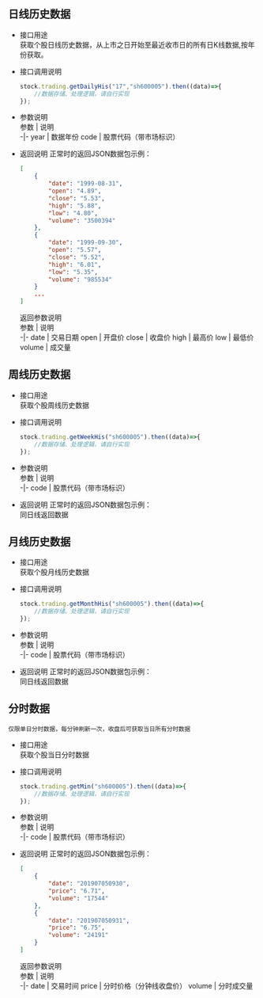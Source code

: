 ## 日线历史数据  
- 接口用途  
    获取个股日线历史数据，从上市之日开始至最近收市日的所有日K线数据,按年份获取。
- 接口调用说明
    ``` javascript
    stock.trading.getDailyHis("17","sh600005").then((data)=>{
        //数据存储、处理逻辑，请自行实现
    });
    ```
- 参数说明  
    参数 | 说明  
    -|-
    year | 数据年份
    code | 股票代码（带市场标识）


- 返回说明 正常时的返回JSON数据包示例：
    ``` JSON
    [
        {
            "date": "1999-08-31",
            "open": "4.89",
            "close": "5.53",
            "high": "5.88",
            "low": "4.80",
            "volume": "3500394"
        },
        {
            "date": "1999-09-30",
            "open": "5.57",
            "close": "5.52",
            "high": "6.01",
            "low": "5.35",
            "volume": "985534"
        }
        ...
    ]
    ```
    返回参数说明  
    参数 | 说明  
    -|-
    date | 交易日期
    open | 开盘价
    close | 收盘价
    high | 最高价
    low | 最低价
    volume | 成交量

## 周线历史数据
- 接口用途  
    获取个股周线历史数据
- 接口调用说明
    ``` javascript
    stock.trading.getWeekHis("sh600005").then((data)=>{
        //数据存储、处理逻辑，请自行实现
    });
    ```
- 参数说明  
    参数 | 说明  
    -|-
    code | 股票代码（带市场标识）


- 返回说明 正常时的返回JSON数据包示例：  
    同日线返回数据

## 月线历史数据
- 接口用途  
    获取个股月线历史数据
- 接口调用说明
    ``` javascript
    stock.trading.getMonthHis("sh600005").then((data)=>{
        //数据存储、处理逻辑，请自行实现
    });
    ```
- 参数说明  
    参数 | 说明  
    -|-
    code | 股票代码（带市场标识）


- 返回说明 正常时的返回JSON数据包示例：  
    同日线返回数据

## 分时数据
    仅限单日分时数据，每分钟刷新一次，收盘后可获取当日所有分时数据
- 接口用途  
    获取个股当日分时数据
- 接口调用说明
    ``` javascript
    stock.trading.getMin("sh600005").then((data)=>{
        //数据存储、处理逻辑，请自行实现
    });
    ```
- 参数说明  
    参数 | 说明  
    -|-
    code | 股票代码（带市场标识）


- 返回说明 正常时的返回JSON数据包示例：  
    ``` JSON
    [
        {
            "date": "201907050930",
            "price": "6.71",
            "volume": "17544"
        },
        {
            "date": "201907050931",
            "price": "6.75",
            "volume": "24191"
        }
    ]
    ```
    返回参数说明  
    参数 | 说明  
    -|-
    date | 交易时间
    price | 分时价格（分钟线收盘价）
    volume | 分时成交量